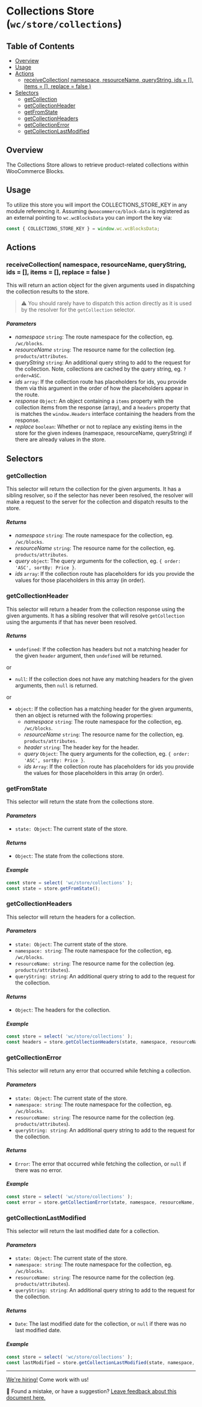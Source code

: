 # Collections Store (`wc/store/collections`) <!-- omit in toc -->

## Table of Contents <!-- omit in toc -->

-   [Overview](#overview)
-   [Usage](#usage)
-   [Actions](#actions)
    -   [receiveCollection( namespace, resourceName, queryString, ids = \[\], items = \[\], replace = false )](#receivecollection-namespace-resourcename-querystring-ids---items---replace--false-)
-   [Selectors](#selectors)
    -   [getCollection](#getcollection)
    -   [getCollectionHeader](#getcollectionheader)
    -   [getFromState](#getfromstate)
    -   [getCollectionHeaders](#getcollectionheaders)
    -   [getCollectionError](#getcollectionerror)
    -   [getCollectionLastModified](#getcollectionlastmodified)

## Overview

The Collections Store allows to retrieve product-related collections within WooCommerce Blocks.

## Usage

To utilize this store you will import the COLLECTIONS_STORE_KEY in any module referencing it. Assuming `@woocommerce/block-data` is registered as an external pointing to `wc.wcBlocksData` you can import the key via:

```js
const { COLLECTIONS_STORE_KEY } = window.wc.wcBlocksData;
```

## Actions

### receiveCollection( namespace, resourceName, queryString, ids = [], items = [], replace = false )

This will return an action object for the given arguments used in dispatching the collection results to the store.

> ⚠️ You should rarely have to dispatch this action directly as it is used by the resolver for the `getCollection` selector.

#### _Parameters_ <!-- omit in toc -->

-   _namespace_ `string`: The route namespace for the collection, eg. `/wc/blocks`.
-   _resourceName_ `string`: The resource name for the collection (eg. `products/attributes`.
-   _queryString_ `string`: An additional query string to add to the request for the collection. Note, collections are cached by the query string, eg. `?order=ASC`.
-   _ids_ `array`: If the collection route has placeholders for ids, you provide them via this argument in the order of how the placeholders appear in the route.
-   _response_ `Object`: An object containing a `items` property with the collection items from the response (array), and a `headers` property that is matches the `window.Headers` interface containing the headers from the response.
-   _replace_ `boolean`: Whether or not to replace any existing items in the store for the given indexes (namespace, resourceName, queryString) if there are already values in the store.

## Selectors

### getCollection

This selector will return the collection for the given arguments. It has a sibling resolver, so if the selector has never been resolved, the resolver will make a request to the server for the collection and dispatch results to the store.

#### _Returns_ <!-- omit in toc -->

-   _namespace_ `string`: The route namespace for the collection, eg. `/wc/blocks`.
-   _resourceName_ `string`: The resource name for the collection, eg. `products/attributes`.
-   _query_ `object`: The query arguments for the collection, eg. `{ order: 'ASC', sortBy: Price }`.
-   _ids_ `array`: If the collection route has placeholders for ids you provide the values for those placeholders in this array (in order).

### getCollectionHeader

This selector will return a header from the collection response using the given arguments. It has a sibling resolver that will resolve `getCollection` using the arguments if that has never been resolved.

#### _Returns_ <!-- omit in toc -->

-   `undefined`: If the collection has headers but not a matching header for the given `header` argument, then `undefined` will be returned.

or

-   `null`: If the collection does not have any matching headers for the given arguments, then `null` is returned.

or

-   `object`: If the collection has a matching header for the given arguments, then an object is returned with the following properties:
    -   _namespace_ `string`: The route namespace for the collection, eg. `/wc/blocks`.
    -   _resourceName_ `string`: The resource name for the collection, eg. `products/attributes`.
    -   _header_ `string`: The header key for the header.
    -   _query_ `Object`: The query arguments for the collection, eg. `{ order: 'ASC', sortBy: Price }`.
    -   _ids_ `Array`: If the collection route has placeholders for ids you provide the values for those placeholders in this array (in order).

### getFromState

This selector will return the state from the collections store.

#### _Parameters_ <!-- omit in toc -->

-   `state: Object`: The current state of the store.

#### _Returns_ <!-- omit in toc -->

-   `Object`: The state from the collections store.

#### _Example_ <!-- omit in toc -->

```js
const store = select( 'wc/store/collections' );
const state = store.getFromState();
```

### getCollectionHeaders

This selector will return the headers for a collection.

#### _Parameters_ <!-- omit in toc -->

-   `state: Object`: The current state of the store.
-   `namespace: string`: The route namespace for the collection, eg. `/wc/blocks`.
-   `resourceName: string`: The resource name for the collection (eg. `products/attributes`).
-   `queryString: string`: An additional query string to add to the request for the collection.

#### _Returns_ <!-- omit in toc -->

-   `Object`: The headers for the collection.

#### _Example_ <!-- omit in toc -->

```js
const store = select( 'wc/store/collections' );
const headers = store.getCollectionHeaders(state, namespace, resourceName, queryString);
```

### getCollectionError

This selector will return any error that occurred while fetching a collection.

#### _Parameters_ <!-- omit in toc -->

-   `state: Object`: The current state of the store.
-   `namespace: string`: The route namespace for the collection, eg. `/wc/blocks`.
-   `resourceName: string`: The resource name for the collection (eg. `products/attributes`).
-   `queryString: string`: An additional query string to add to the request for the collection.

#### _Returns_ <!-- omit in toc -->

-   `Error`: The error that occurred while fetching the collection, or `null` if there was no error.

#### _Example_ <!-- omit in toc -->

```js
const store = select( 'wc/store/collections' );
const error = store.getCollectionError(state, namespace, resourceName, queryString);
```

### getCollectionLastModified

This selector will return the last modified date for a collection.

#### _Parameters_ <!-- omit in toc -->

-   `state: Object`: The current state of the store.
-   `namespace: string`: The route namespace for the collection, eg. `/wc/blocks`.
-   `resourceName: string`: The resource name for the collection (eg. `products/attributes`).
-   `queryString: string`: An additional query string to add to the request for the collection.

#### _Returns_ <!-- omit in toc -->

-   `Date`: The last modified date for the collection, or `null` if there was no last modified date.

#### _Example_ <!-- omit in toc -->

```js
const store = select( 'wc/store/collections' );
const lastModified = store.getCollectionLastModified(state, namespace, resourceName, queryString);
```

<!-- FEEDBACK -->

---

[We're hiring!](https://woocommerce.com/careers/) Come work with us!

🐞 Found a mistake, or have a suggestion? [Leave feedback about this document here.](https://github.com/woocommerce/woocommerce-gutenberg-products-block/issues/new?assignees=&labels=type%3A+documentation&template=--doc-feedback.md&title=Feedback%20on%20./docs/blocks/feature-flags-and-experimental-interfaces.md)

<!-- /FEEDBACK -->
